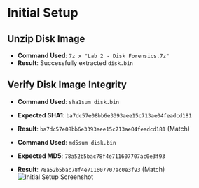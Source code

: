 # Initial Setup

## Unzip Disk Image

- **Command Used**: `7z x "Lab 2 - Disk Forensics.7z"`
- **Result**: Successfully extracted `disk.bin`

## Verify Disk Image Integrity

- **Command Used**: `sha1sum disk.bin`
- **Expected SHA1**: `ba7dc57e08bb6e3393aee15c713ae04feadcd181`
- **Result**: `ba7dc57e08bb6e3393aee15c713ae04feadcd181` (Match)

- **Command Used**: `md5sum disk.bin`
- **Expected MD5**: `78a52b5bac78f4e711607707ac0e3f93`
- **Result**: `78a52b5bac78f4e711607707ac0e3f93` (Match)
![Initial Setup Screenshot]()

